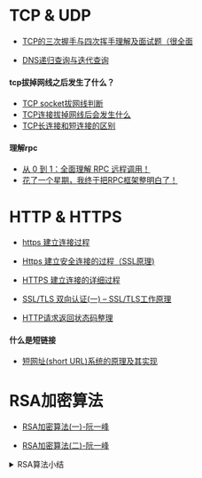 # TCP & UDP

- [TCP的三次握手与四次挥手理解及面试题（很全面](https://blog.csdn.net/qq_38950316/article/details/81087809)

- [DNS递归查询与迭代查询](https://www.cnblogs.com/qingdaofu/p/7399670.html)

#### tcp拔掉网线之后发生了什么？     
- [TCP socket拔网线判断](https://www.cnblogs.com/mayingkun/p/8076045.html)
- [TCP连接拔掉网线后会发生什么](https://blog.csdn.net/larry_zeng1/article/details/78437050?utm_source=blogxgwz9)
- [TCP长连接和短连接的区别](https://blog.csdn.net/yanglianzhuang/article/details/87966866)

#### 理解rpc
- [从 0 到 1：全面理解 RPC 远程调用！](https://baijiahao.baidu.com/s?id=1637758852641939872&wfr=spider&for=pc)
- [花了一个星期，我终于把RPC框架整明白了！](https://developer.51cto.com/art/201906/597963.htm)

# HTTP & HTTPS
- [https 建立连接过程](https://www.cnblogs.com/felixzh/p/8316710.html)

- [Https 建立安全连接的过程（SSL原理)](https://blog.csdn.net/xiaopang_yan/article/details/78709574)

- [HTTPS 建立连接的详细过程](https://www.cnblogs.com/liyuhui-Z/p/7844880.html)

- [SSL/TLS 双向认证(一) – SSL/TLS工作原理](https://blog.csdn.net/ustccw/article/details/76691248)

- [HTTP请求返回状态码整理](https://blog.csdn.net/hualf/article/details/78989618)

#### 什么是短链接
- [短网址(short URL)系统的原理及其实现](https://segmentfault.com/a/1190000012088345?utm_source=tag-newest)

# RSA加密算法
- [RSA加密算法(一)-阮一峰](http://www.ruanyifeng.com/blog/2013/06/rsa_algorithm_part_one.html)

- [RSA加密算法(二)-阮一峰](http://www.ruanyifeng.com/blog/2013/07/rsa_algorithm_part_two.html)

<details>
    <summary>RSA算法小结</summary>

公私钥选择:
```shell
1). 选取质数p, q, 得到 n = p * q
2). 欧拉函数 &(n) = (p - 1)(q - 1)
3). 选e, 1 < e < &(n), 且e, &(n)互质
4). 选d, ed % &(n) = 1
``` 

加密过程:
```shell
加密: c = m^e % n
解密: m = c^d % n
```
</details>
